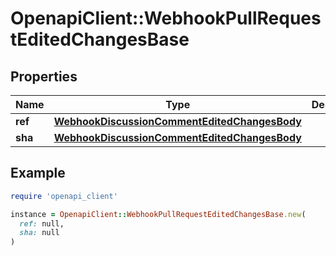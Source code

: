 # OpenapiClient::WebhookPullRequestEditedChangesBase

## Properties

| Name | Type | Description | Notes |
| ---- | ---- | ----------- | ----- |
| **ref** | [**WebhookDiscussionCommentEditedChangesBody**](WebhookDiscussionCommentEditedChangesBody.md) |  |  |
| **sha** | [**WebhookDiscussionCommentEditedChangesBody**](WebhookDiscussionCommentEditedChangesBody.md) |  |  |

## Example

```ruby
require 'openapi_client'

instance = OpenapiClient::WebhookPullRequestEditedChangesBase.new(
  ref: null,
  sha: null
)
```

